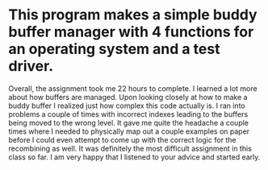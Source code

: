 # This program makes a simple buddy buffer manager with 4 functions for an operating system and a test driver.

Overall, the assignment took me 22 hours to complete. I learned a lot more about how buffers are managed. Upon looking closely at how to make a buddy buffer I realized just how complex this 
code actually is. I ran into problems a couple of times with incorrect indexes leading to the buffers being moved to the wrong level. It gave me quite the headache a couple times where I 
needed to physically map out a couple examples on paper before I could even attempt to come up with the correct logic for the recombining as well. It was definitely the most difficult 
assignment in this class so far. I am very happy that I listened to your advice and started early. 
